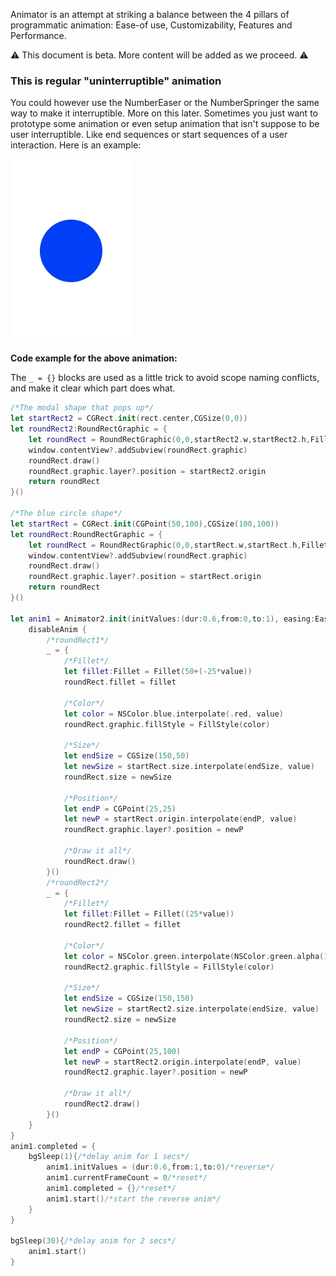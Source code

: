 Animator is an attempt at striking a balance between the 4 pillars of programmatic animation: Ease-of use, Customizability, Features and Performance. <!--more--> 

⚠️️ This document is beta. More content will be added as we proceed. ⚠️️

### This is regular "uninterruptible" animation 

You could however use the NumberEaser or the NumberSpringer the same way to make it interruptible. More on this later. Sometimes you just want to prototype some animation or even setup animation that isn't suppose to be user interruptible. Like end sequences or start sequences of a user interaction. Here is an example:

<img width="195" alt="img" src="https://raw.githubusercontent.com/stylekit/img/master/modal_anim.gif">

**Code example for the above animation:**

The `_ = {}` blocks are used as a little trick to avoid scope naming conflicts, and make it clear which part does what.

```swift
/*The modal shape that pops up*/
let startRect2 = CGRect.init(rect.center,CGSize(0,0))
let roundRect2:RoundRectGraphic = {
    let roundRect = RoundRectGraphic(0,0,startRect2.w,startRect2.h,Fillet(0),FillStyle(NSColor.yellow.alpha(0)),nil)
    window.contentView?.addSubview(roundRect.graphic)
    roundRect.draw()
    roundRect.graphic.layer?.position = startRect2.origin
    return roundRect
}()

/*The blue circle shape*/
let startRect = CGRect.init(CGPoint(50,100),CGSize(100,100))
let roundRect:RoundRectGraphic = {
    let roundRect = RoundRectGraphic(0,0,startRect.w,startRect.h,Fillet(50),FillStyle(.blue),nil)
    window.contentView?.addSubview(roundRect.graphic)
    roundRect.draw()
    roundRect.graphic.layer?.position = startRect.origin
    return roundRect
}()

let anim1 = Animator2.init(initValues:(dur:0.6,from:0,to:1), easing:Easing.expo.easeOut) { value in
    disableAnim {
        /*roundRect1*/
        _ = {
            /*Fillet*/
            let fillet:Fillet = Fillet(50+(-25*value))
            roundRect.fillet = fillet
            
            /*Color*/
            let color = NSColor.blue.interpolate(.red, value)
            roundRect.graphic.fillStyle = FillStyle(color)
            
            /*Size*/
            let endSize = CGSize(150,50)
            let newSize = startRect.size.interpolate(endSize, value)
            roundRect.size = newSize
            
            /*Position*/
            let endP = CGPoint(25,25)
            let newP = startRect.origin.interpolate(endP, value)
            roundRect.graphic.layer?.position = newP
            
            /*Draw it all*/
            roundRect.draw()
        }()
        /*roundRect2*/
        _ = {
            /*Fillet*/
            let fillet:Fillet = Fillet((25*value))
            roundRect2.fillet = fillet
            
            /*Color*/
            let color = NSColor.green.interpolate(NSColor.green.alpha(1), value)
            roundRect2.graphic.fillStyle = FillStyle(color)
            
            /*Size*/
            let endSize = CGSize(150,150)
            let newSize = startRect2.size.interpolate(endSize, value)
            roundRect2.size = newSize

            /*Position*/
            let endP = CGPoint(25,100)
            let newP = startRect2.origin.interpolate(endP, value)
            roundRect2.graphic.layer?.position = newP
            
            /*Draw it all*/
            roundRect2.draw()
        }()
    }
}
anim1.completed = {
    bgSleep(1){/*delay anim for 1 secs*/
        anim1.initValues = (dur:0.6,from:1,to:0)/*reverse*/
        anim1.currentFrameCount = 0/*reset*/
        anim1.completed = {}/*reset*/
        anim1.start()/*start the reverse anim*/
    }
}

bgSleep(30){/*delay anim for 2 secs*/
    anim1.start()
}
```

